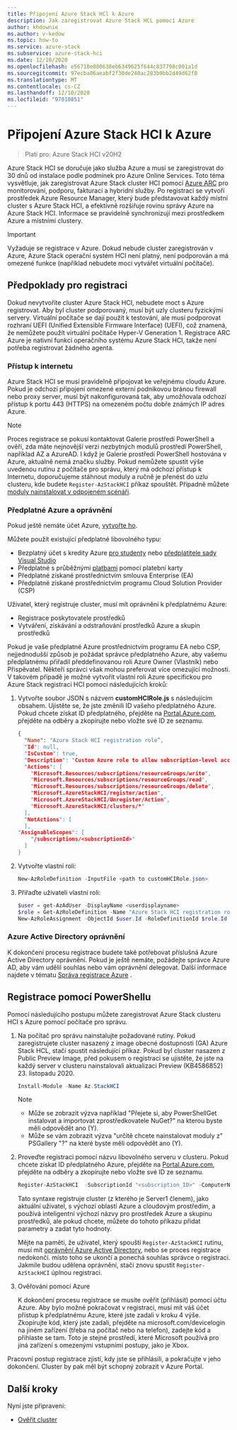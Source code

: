 ```yaml
---
title: Připojení Azure Stack HCl k Azure
description: Jak zaregistrovat Azure Stack HCL pomocí Azure
author: khdownie
ms.author: v-kedow
ms.topic: how-to
ms.service: azure-stack
ms.subservice: azure-stack-hci
ms.date: 12/10/2020
ms.openlocfilehash: e56718e080638eb6349625f644c837798c001a1d
ms.sourcegitcommit: 97ecba06aeabf2f30de240ac283b9bb2d49d62f0
ms.translationtype: MT
ms.contentlocale: cs-CZ
ms.lasthandoff: 12/10/2020
ms.locfileid: "97010851"
---
```

# <a name="connect-azure-stack-hci-to-azure"></a>Připojení Azure Stack HCl k Azure

> Platí pro: Azure Stack HCI v20H2

Azure Stack HCI se doručuje jako služba Azure a musí se zaregistrovat do 30 dnů od instalace podle podmínek pro Azure Online Services. Toto téma vysvětluje, jak zaregistrovat Azure Stack cluster HCI pomocí [Azure ARC](https://azure.microsoft.com/services/azure-arc/) pro monitorování, podporu, fakturaci a hybridní služby. Po registraci se vytvoří prostředek Azure Resource Manager, který bude představovat každý místní cluster s Azure Stack HCI, a efektivně rozšiřuje rovinu správy Azure na Azure Stack HCI. Informace se pravidelně synchronizují mezi prostředkem Azure a místními clustery.

   > [!IMPORTANT]
   > Vyžaduje se registrace v Azure. Dokud nebude cluster zaregistrován v Azure, Azure Stack operační systém HCI není platný, není podporován a má omezené funkce (například nebudete moci vytvářet virtuální počítače).

## <a name="prerequisites-for-registration"></a>Předpoklady pro registraci

Dokud nevytvoříte cluster Azure Stack HCI, nebudete moct s Azure registrovat. Aby byl cluster podporovaný, musí být uzly clusteru fyzickými servery. Virtuální počítače se dají použít k testování, ale musí podporovat rozhraní UEFI (Unified Extensible Firmware Interface) (UEFI), což znamená, že nemůžete použít virtuální počítače Hyper-V Generation 1. Registrace ARC Azure je nativní funkcí operačního systému Azure Stack HCI, takže není potřeba registrovat žádného agenta.

### <a name="internet-access"></a>Přístup k internetu

Azure Stack HCI se musí pravidelně připojovat ke veřejnému cloudu Azure. Pokud je odchozí připojení omezené externí podnikovou bránou firewall nebo proxy server, musí být nakonfigurovaná tak, aby umožňovala odchozí přístup k portu 443 (HTTPS) na omezeném počtu dobře známých IP adres Azure. 

   > [!NOTE]
   > Proces registrace se pokusí kontaktovat Galerie prostředí PowerShell a ověří, zda máte nejnovější verzi nezbytných modulů prostředí PowerShell, například AZ a AzureAD. I když je Galerie prostředí PowerShell hostována v Azure, aktuálně nemá značku služby. Pokud nemůžete spustit výše uvedenou rutinu z počítače pro správu, který má odchozí přístup k Internetu, doporučujeme stáhnout moduly a ručně je přenést do uzlu clusteru, kde budete `Register-AzStackHCI` příkaz spouštět. Případně můžete [moduly nainstalovat v odpojeném scénáři](/powershell/scripting/gallery/how-to/working-with-local-psrepositories?view=powershell-7.1#installing-powershellget-on-a-disconnected-system).

### <a name="azure-subscription-and-permissions"></a>Předplatné Azure a oprávnění

Pokud ještě nemáte účet Azure, [vytvořte ho](https://azure.microsoft.com/).

Můžete použít existující předplatné libovolného typu:
- Bezplatný účet s kredity Azure [pro studenty](https://azure.microsoft.com/free/students/) nebo [předplatitele sady Visual Studio](https://azure.microsoft.com/pricing/member-offers/credit-for-visual-studio-subscribers/)
- Předplatné s průběžnými [platbami](https://azure.microsoft.com/pricing/purchase-options/pay-as-you-go/) pomocí platební karty
- Předplatné získané prostřednictvím smlouva Enterprise (EA)
- Předplatné získané prostřednictvím programu Cloud Solution Provider (CSP)

Uživatel, který registruje cluster, musí mít oprávnění k předplatnému Azure:

- Registrace poskytovatele prostředků
- Vytváření, získávání a odstraňování prostředků Azure a skupin prostředků

Pokud je vaše předplatné Azure prostřednictvím programu EA nebo CSP, nejjednodušší způsob je požádat správce předplatného Azure, aby vašemu předplatnému přiřadil předdefinovanou roli Azure Owner (Vlastník) nebo Přispěvatel. Někteří správci však mohou preferovat více omezující možnosti. V takovém případě je možné vytvořit vlastní roli Azure specifickou pro Azure Stack registraci HCI pomocí následujících kroků:

1. Vytvořte soubor JSON s názvem **customHCIRole.js** s následujícím obsahem. Ujistěte se, že jste změnili <subscriptionID> ID vašeho předplatného Azure. Pokud chcete získat ID předplatného, přejděte na [Portal.Azure.com](https://portal.azure.com), přejděte na odběry a zkopírujte nebo vložte své ID ze seznamu.

   ```json
   {
     "Name": "Azure Stack HCI registration role”,
     "Id": null,
     "IsCustom": true,
     "Description": "Custom Azure role to allow subscription-level access to register Azure Stack HCI",
     "Actions": [
       "Microsoft.Resources/subscriptions/resourceGroups/write",
       "Microsoft.Resources/subscriptions/resourceGroups/read",
       "Microsoft.Resources/subscriptions/resourceGroups/delete",
       "Microsoft.AzureStackHCI/register/action",
       "Microsoft.AzureStackHCI/Unregister/Action",
       "Microsoft.AzureStackHCI/clusters/*"
     ],
     "NotActions": [
     ],
   "AssignableScopes": [
       "/subscriptions/<subscriptionId>"
     ]
   }
   ```

2. Vytvořte vlastní roli:

   ```powershell
   New-AzRoleDefinition -InputFile <path to customHCIRole.json>
   ```

3. Přiřaďte uživateli vlastní roli:

   ```powershell
   $user = get-AzAdUser -DisplayName <userdisplayname>
   $role = Get-AzRoleDefinition -Name "Azure Stack HCI registration role"
   New-AzRoleAssignment -ObjectId $user.Id -RoleDefinitionId $role.Id -Scope /subscriptions/<subscriptionid>
   ```

### <a name="azure-active-directory-permissions"></a>Azure Active Directory oprávnění

K dokončení procesu registrace budete také potřebovat příslušná Azure Active Directory oprávnění. Pokud je ještě nemáte, požádejte správce Azure AD, aby vám udělil souhlas nebo vám oprávnění delegovat. Další informace najdete v tématu [Správa registrace Azure](../manage/manage-azure-registration.md#azure-active-directory-app-permissions) .

## <a name="register-using-powershell"></a>Registrace pomocí PowerShellu

Pomocí následujícího postupu můžete zaregistrovat Azure Stack clusteru HCI s Azure pomocí počítače pro správu.

1. Na počítač pro správu nainstalujte požadované rutiny. Pokud zaregistrujete cluster nasazený z image obecné dostupnosti (GA) Azure Stack HCL, stačí spustit následující příkaz. Pokud byl cluster nasazen z Public Preview Image, před pokusem o registraci se ujistěte, že jste na každý server v clusteru nainstalovali aktualizaci Preview (KB4586852) 23. listopadu 2020.

   ```PowerShell
   Install-Module -Name Az.StackHCI
   ```

   > [!NOTE]
   > - Může se zobrazit výzva například "Přejete si, aby PowerShellGet instalovat a importovat zprostředkovatele NuGet?" na kterou byste měli odpovědět ano (Y).
   > - Může se vám zobrazit výzva "určitě chcete nainstalovat moduly z" PSGallery "?" na které byste měli odpovědět ano (Y).

2. Proveďte registraci pomocí názvu libovolného serveru v clusteru. Pokud chcete získat ID předplatného Azure, přejděte na [Portal.Azure.com](https://portal.azure.com), přejděte na odběry a zkopírujte nebo vložte své ID ze seznamu.

   ```PowerShell
   Register-AzStackHCI  -SubscriptionId "<subscription_ID>" -ComputerName Server1 [–Credential] [-ResourceName] [-ResourceGroupName]
   ```

   Tato syntaxe registruje cluster (z kterého je Server1 členem), jako aktuální uživatel, s výchozí oblastí Azure a cloudovým prostředím, a používá inteligentní výchozí názvy pro prostředek Azure a skupinu prostředků, ale pokud chcete, můžete do tohoto příkazu přidat parametry a zadat tyto hodnoty.

   Mějte na paměti, že uživatel, který spouští `Register-AzStackHCI` rutinu, musí mít [oprávnění Azure Active Directory](../manage/manage-azure-registration.md#azure-active-directory-app-permissions), nebo se proces registrace nedokončí. místo toho se ukončí a ponechá souhlas správce o registraci. Jakmile budou udělena oprávnění, stačí znovu spustit `Register-AzStackHCI` úplnou registraci.

3. Ověřování pomocí Azure

   K dokončení procesu registrace se musíte ověřit (přihlásit) pomocí účtu Azure. Aby bylo možné pokračovat v registraci, musí mít váš účet přístup k předplatnému Azure, které jste zadali v kroku 4 výše. Zkopírujte kód, který jste zadali, přejděte na microsoft.com/devicelogin na jiném zařízení (třeba na počítač nebo na telefon), zadejte kód a přihlaste se tam. Toto je stejné prostředí, které Microsoft používá pro jiná zařízení s omezenými vstupními postupy, jako je Xbox.

Pracovní postup registrace zjistí, kdy jste se přihlásili, a pokračujte v jeho dokončení. Cluster by pak měl být schopný zobrazit v Azure Portal.

## <a name="next-steps"></a>Další kroky

Nyní jste připraveni:

- [Ověřit cluster](validate.md)

